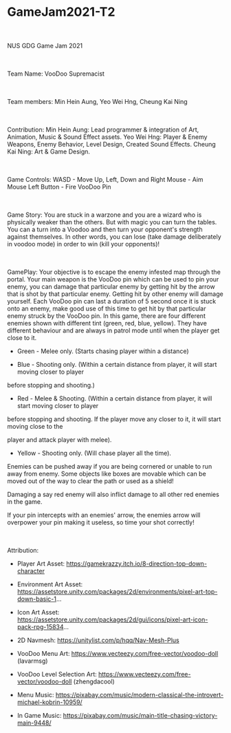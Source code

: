 # GameJam2021-T2

<br /><br />NUS GDG Game Jam 2021

<br /><br />Team Name: VooDoo Supremacist

<br /><br />Team members: Min Hein Aung, Yeo Wei Hng, Cheung Kai Ning

<br /><br />Contribution:
Min Hein Aung: Lead programmer & integration of Art, Animation, Music & Sound Effect assets.
Yeo Wei Hng: Player & Enemy Weapons, Enemy Behavior, Level Design, Created Sound Effects.
Cheung Kai Ning: Art & Game Design.

<br /><br />Game Controls: 
WASD - Move Up, Left, Down and Right
Mouse - Aim
Mouse Left Button - Fire VooDoo Pin

<br /><br />Game Story:
You are stuck in a warzone and you are a wizard who is physically weaker than the others. But with magic 
you can turn the tables. You can a turn into a Voodoo and then turn your opponent's strength against themselves. 
In other words, you can lose (take damage deliberately in voodoo mode) in order to win (kill your opponents)!

<br /><br />GamePlay: 
Your objective is to escape the enemy infested map through the portal. Your main weapon is the VooDoo pin which can be used to pin your enemy, you can damage that particular enemy by getting hit by the arrow that is shot by that particular enemy. Getting hit by other enemy will damage yourself. Each VooDoo pin can last a duration of 5 second once it is stuck onto an enemy, make good use of this time to get hit by that particular enemy struck by the VooDoo pin. In this game, there are four different enemies shown with different tint (green, red, blue, yellow). They have different behaviour and are always in patrol mode until when the player get close to it. 

- Green - Melee only. (Starts chasing player within a distance)

- Blue - Shooting only. (Within a certain distance from player, it will start moving closer to player 

before stopping and shooting.)

- Red - Melee & Shooting. (Within a certain distance from player, it will start moving closer to player 

before stopping and shooting. If the player move any closer to it, it will start moving close to the 

player and attack player with melee).

- Yellow - Shooting only. (Will chase player all the time).

Enemies can be pushed away if you are being cornered or unable to run away from enemy. Some objects like boxes are movable which can be moved out of the way to clear the path or used as a shield!

Damaging a say red enemy will also inflict damage to all other red enemies in the game.

If your pin intercepts with an enemies' arrow, the enemies arrow will overpower your pin making it useless, so time your shot correctly!

<br /><br />Attribution:

- Player Art Asset: https://gamekrazzy.itch.io/8-direction-top-down-character

- Environment Art Asset: https://assetstore.unity.com/packages/2d/environments/pixel-art-top-down-basic-1...

- Icon Art Asset: https://assetstore.unity.com/packages/2d/gui/icons/pixel-art-icon-pack-rpg-15834...

- 2D Navmesh: https://unitylist.com/p/hqq/Nav-Mesh-Plus

- VooDoo Menu Art: https://www.vecteezy.com/free-vector/voodoo-doll (lavarmsg)

- VooDoo Level Selection Art: https://www.vecteezy.com/free-vector/voodoo-doll (zhengdacool)

- Menu Music: https://pixabay.com/music/modern-classical-the-introvert-michael-kobrin-10959/

- In Game Music: https://pixabay.com/music/main-title-chasing-victory-main-9448/
